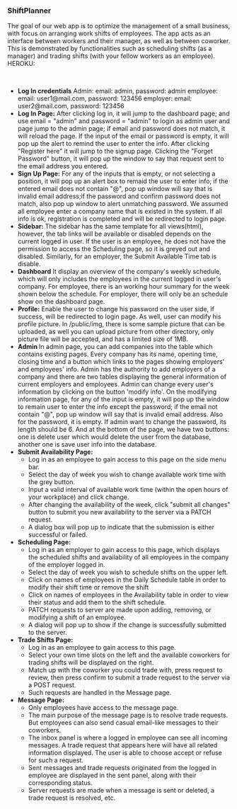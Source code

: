 ### ShiftPlanner
The goal of our web app is to optimize the management of a small business, with focus on arranging work shifts of employees. The app acts as an interface between workers and their manager, as well as between coworker. This is demonstrated by functionalities such as scheduling shifts (as a manager) and trading shifts (with your fellow workers as an employee).
HEROKU:

<br>
<ul>
<li><strong>Log In credentials</strong>
	Admin: email: admin, password: admin
	employee: email: user1@mail.com, password: 123456
	employer: email: user2@mail.com, password: 123456
<li><strong>Log In Page:</strong>
 After clicking log in, it will jump to the dashboard page; and use email = "admin" and password = "admin" to login as admin user and page jump to the admin page; if email and password does not match, it will reload the page. If the input of the email or password is empty, it will pop up the alert to remind the user to enter the info. After clicking "Register here" it will jump to the signup page. Clicking the "Forget Password" button, it will pop up the window to say that request sent to the email address you entered.</li>

<li><strong>Sign Up Page:</strong>
For any of the inputs that is empty, or not selecting a position, it will pop up an alert box to remaid the user to enter info; if the entered email does not contain "@", pop up window will say that is invalid email address;if the password and confirm password does not match, also pop up window to alert unmatching password. We assumed all employee enter a company name that is existed in the system. If all info is ok, registration is completed and will be redirected to login page.</li>

<li><strong>Sidebar:</strong>
The sidebar has the same template for all views(html), however, the tab links will be available or disabled depends on the current logged in user. If the user is an employee, he does not have the permission to access the Scheduling page, so it is greyed out and disabled. Similarly, for an employer, the Submit Available Time tab is disable.  </li>

<li><strong>Dashboard</strong>
It display an overview of the company's weekly schedule, which will only includes the employees in the current logged in user's company. For employee, there is an working hour summary for the week shown below the schedule. For employer, there will only be an schedule show on the dashboard page.</li>

<li><strong>Profile:</strong>
Enable the user to change his password on the user side, if success, will be redirected to login page. As well, user can modify his profile picture. In /public/img, there is some sample picture that can be uploaded, as well you can upload picture from other directory, only picture file will be accepted, and has a limited size of 1MB. </li>

<li><strong>Admin </strong>
In admin page, you can add companies into the table which contains existing pages. Every company has its name, opening time, closing time and a button which links to the pages showing employers' and employees' info. Admin has the authority to add employers of a company and there are two tables displaying the general information of current employers and employees. Admin can change every user's information by clicking on  the button 'modify info'. On the modifying information page, for any of the input is empty, it will pop up the window to remain user to enter the info except the password; if the email not contain "@", pop up window will say that is invalid email address. Also for the password, it is empty. If admin want to change the password, its length should be 6. And at the bottom of the page, we have two buttons: one is delete user which would delete the user from the database, another one is save user info into the database. </li>

<li><strong>Submit Availability Page: </strong>
<ul>
<li> Log in as an employee to gain access to this page on the side menu bar. </li>
<li> Select the day of week you wish to change available work time with the grey button. </li>
<li> Input a valid interval of available work time (within the open hours of your workplace) and click change. </li>
<li> After changing the availability of the week, click "submit all changes" button to submit you new availability to the server via a PATCH request. </li>
<li> A dialog box will pop up to indicate that the submission is either successful or failed. </li>
</ul>
</li>
<li><strong>Scheduling Page: </strong>
<ul>
<li> Log in as an employer to gain access to this page, which displays the scheduled shifts and availability of all employees in the company of the employer logged in. </li>
<li> Select the day of week you wish to schedule shifts on the upper left. </li>
<li> Click on names of employees in the Daily Schedule table in order to modify their shift time or remove the shift</li>
<li> Click on names of employees in the Availability table in order to view their status and add them to the shift schedule. </li>
<li> PATCH requests to server are made upon adding, removing, or modifying a shift of an employee. </li>
<li> A dialog will pop up to show if the change is successfully submitted to the server. </li>
</ul>
</li>
<li><strong>Trade Shifts Page: </strong>
<ul>
<li> Log in as an employee to gain access to this page. </li>
<li> Select your own time slots on the left and the available coworkers for trading shifts will be displayed on the right.</li>
<li> Match up with the coworker you could trade with, press request to review, then press confirm to submit a trade request to the server via a POST request. </li>
<li> Such requests are handled in the Message page. </li>
</ul>

<li><strong>Message Page: </strong>
<ul>
<li> Only employees have access to the message page. </li>
<li> The main purpose of the message page is to resolve trade requests. But employees can also send casual email-like messages to their coworkers. </li>
<li> The inbox panel is where a logged in employee can see all incoming messages. A trade request that appears here will have all related information displayed. The user is able to choose accept or refuse for such a request. </li>
<li> Sent messages and trade requests originated from the logged in employee are displayed in the sent panel, along with their corresponding status. </li>
<li> Server requests are made when a message is sent or deleted, a trade request is resolved, etc. </li>
</ul>
